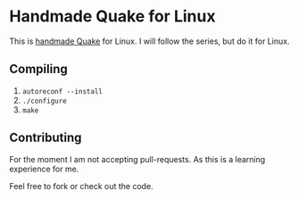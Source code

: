 # Handmade Quake for Linux

This is [handmade Quake] for Linux.
I will follow the series, but do it for Linux.

[Handmade Quake]: https://www.youtube.com/playlist?list=PLBKDuv-qJpTbCsXHsxcoSSsMarnfyNhHF

## Compiling

1. `autoreconf --install`
2. `./configure`
3. `make`

## Contributing

For the moment I am not accepting pull-requests.
As this is a learning experience for me.

Feel free to fork or check out the code.

